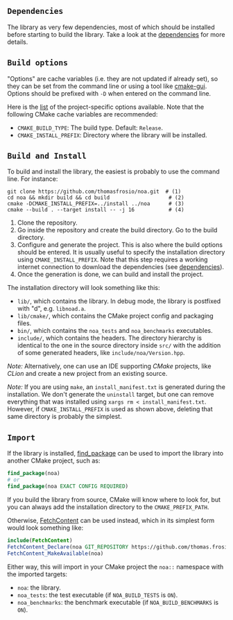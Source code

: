 ## `Dependencies`

The library as very few dependencies, most of which should be installed before starting to build the library. Take a look at the [dependencies](000_dependencies.md) for more details.


## `Build options`

"Options" are cache variables (i.e. they are not updated if already set), so they can be set from the command line or using a tool like [cmake-gui](https://cmake.org/cmake/help/latest/manual/cmake-gui.1.html). Options should be prefixed with `-D` when entered on the command line.

Here is the [list](../cmake/ProjectOptions.cmake) of the project-specific options available. Note that the following CMake cache variables are recommended:
- `CMAKE_BUILD_TYPE`: The build type. Default: `Release`.
- `CMAKE_INSTALL_PREFIX`: Directory where the library will be installed.

## `Build and Install`

To build and install the library, the easiest is probably to use the command line. For instance:

```shell
git clone https://github.com/thomasfrosio/noa.git  # (1)
cd noa && mkdir build && cd build                   # (2)
cmake -DCMAKE_INSTALL_PREFIX=../install ../noa      # (3)
cmake --build . --target install -- -j 16           # (4)
```

1. Clone the repository.
2. Go inside the repository and create the build directory. Go to the build directory.
3. Configure and generate the project. This is also where the build options should be entered. It is usually useful to specify the installation directory using `CMAKE_INSTALL_PREFIX`. Note that this step requires a working internet 
   connection to download the dependencies (see [dependencies](000_dependencies.md)).
4. Once the generation is done, we can build and install the project.

The installation directory will look something like this:

- `lib/`, which contains the library. In debug mode, the library is postfixed with "d", e.g. `libnoad.a`.
- `lib/cmake/`, which contains the CMake project config and packaging files.
- `bin/`, which contains the `noa_tests` and `noa_benchmarks` executables.
- `include/`, which contains the headers. The directory hierarchy is identical to the one in the source directory inside `src/` with the addition of some generated headers, like `include/noa/Version.hpp`.

_Note:_ Alternatively, one can use an IDE supporting _CMake_ projects, like _CLion_ and create a new project from an existing source.

_Note:_ If you are using `make`, an `install_manifest.txt` is generated during the installation. We don't generate the `uninstall` target, but one can remove everything that was installed using ``xargs rm < install_manifest.txt``. However, if `CMAKE_INSTALL_PREFIX` is used as shown above, deleting that same directory is probably the simplest.

## `Import`

If the library is installed, [find_package](https://cmake.org/cmake/help/latest/command/find_package.html?highlight=find_package) can be used to import the library into another CMake project, such as:
```cmake
find_package(noa)
# or
find_package(noa EXACT CONFIG REQUIRED)
```
If you build the library from source, CMake will know where to look for, but you can always add the installation directory to the `CMAKE_PREFIX_PATH`.

Otherwise, [FetchContent](https://cmake.org/cmake/help/latest/module/FetchContent.html) can be used instead, which in 
its simplest form would look something like:

```cmake
include(FetchContent)
FetchContent_Declare(noa GIT_REPOSITORY https://github.com/thomas.frosio/noa.git)
FetchContent_MakeAvailable(noa)
```

Either way, this will import in your CMake project the `noa::` namespace with the imported targets:
- `noa`: the library.
- `noa_tests`: the test executable (if `NOA_BUILD_TESTS` is `ON`).
- `noa_benchmarks`: the benchmark executable (if `NOA_BUILD_BENCHMARKS` is `ON`).
